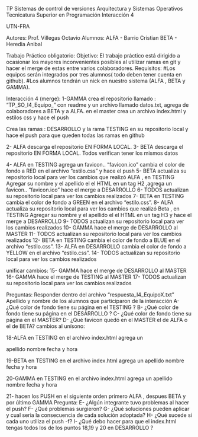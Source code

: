 TP Sistemas de control de versiones Arquitectura y Sistemas Operativos Tecnicatura Superior en Programación Interacción 4

UTN-FRA

Autores: Prof. Villegas Octavio Alumnos: ALFA - Barrio Cristian BETA - Heredia Anibal

Trabajo Práctico obligatorio: Objetivo: El trabajo práctico está dirigido a ocasionar los mayores inconvenientes posibles al utilizar ramas en git y hacer el merge de estas entre varios colaboradores. Requisitos: #Los equipos serán integrados por tres alumnos( todo deben tener cuenta en github). #Los alumnos tendrán un nick en nuestro sistema (ALFA , BETA y GAMMA).

Interacción 4 (merge): 1-GAMMA crea el repositorio llamado : “TP_SO_I4_Equipo_” con readme y un archivo llamado datos.txt, agrega de colaboradores a BETA y a ALFA. en el master crea un archivo index.html y estilos css y hace el push

Crea las ramas : DESARROLLO y la rama TESTING en su repositorio local y hace el push para que queden todas las ramas en github

2- ALFA descarga el repositorio EN FORMA LOCAL. 3- BETA descarga el repositorio EN FORMA LOCAL. Todos verifican tener los mismos datos

4- ALFA en TESTING agrega un favicon.. “favicon.ico” cambia el color de fondo a RED en el archivo “estilo.css” y hace el push 5- BETA actualiza su repositorio local para ver los cambios que realizó ALFA , en TESTING Agregar su nombre y el apellido el el HTML en un tag H2 ,agrega un favicon.. “favicon.ico” hace el merge a DESARROLLO 6- TODOS actualizan su repositorio local para ver los cambios realizados 7- BETA en TESTING cambia el color de fondo a GREEN en el archivo “estilo.css”. 8- ALFA actualiza su repositorio local para ver los cambios que realizó Beta , en TESTING Agregar su nombre y el apellido el el HTML en un tag H3 y hace el merge a DESARROLLO 9- TODOS actualizan su repositorio local para ver los cambios realizados 10- GAMMA hace el merge de DESARROLLO al MASTER 11- TODOS actualizan su repositorio local para ver los cambios realizados 12- BETA en TESTING cambia el color de fondo a BLUE en el archivo “estilo.css”. 13- ALFA en DESARROLLO cambia el color de fondo a YELLOW en el archivo “estilo.css”. 14- TODOS actualizan su repositorio local para ver los cambios realizados

unificar cambios: 15- GAMMA hace el merge de DESARROLLO al MASTER 16- GAMMA hace el merge de TESTING al MASTER 17- TODOS actualizan su repositorio local para ver los cambios realizados

Preguntas: Responder dentro del archivo “respuesta_I4_EquipoX.txt” Apellido y nombre de los alumnos que participaron de la interacción A- ¿Qué color de fondo tiene su página en el TESTING ? B- ¿Qué color de fondo tiene su página en el DESARROLLO ? C- ¿Qué color de fondo tiene su página en el MASTER? D- ¿Qué favicon quedó en el MASTER el de ALFA o el de BETA? cambios al unísono:

18-ALFA en TESTING en el archivo index.html agrega un

apellido nombre fecha y hora

19-BETA en TESTING en el archivo index.html agrega un
apellido nombre fecha y hora

20-GAMMA en TESTING en el archivo index.html agrega un
apellido nombre fecha y hora

21- hacen los PUSH en el siguiente orden primero ALFA , despues BETA y por último GAMMA Pregunta: E- ¿Algún integrante tuvo problemas al hacer el push? F- ¿Qué problemas surgieron? G- ¿Qué soluciones pueden aplicar y cual seria la consecuencia de cada solución adoptada? H- ¿Qué sucede si cada uno utiliza el push -f? I- ¿Qué debo hacer para que el index.html tengas todos los
de los puntos 18,19 y 20 en DESARROLLO ?
